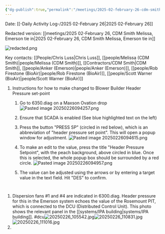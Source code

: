 ```yaml
---
{"dg-publish":true,"permalink":"/meetings/2025-02-february-26-cdm-smith-melissa-emerson-tie-in-public/","noteIcon":"","created":"2025-02-26T09:30:13.741-06:00"}
---
```


Date: [[-Daily Activity Log-/2025 02-February 26\|2025 02-February 26]]

Redacted version: [[meetings/2025 02-February 26, CDM Smith Melissa, Emerson tie in\|2025 02-February 26, CDM Smith Melissa, Emerson tie in]]

![redacted.png](/img/user/redacted.png)


Key contacts: [[People/Chris Luss\|Chris Luss]], [[people/Melissa (CDM Smith)\|people/Melissa (CDM Smith)]], [[Contractors/CDM Smith\|CDM Smith]], [[people/Anker (Emerson)\|people/Anker (Emerson)]], [[people/Rob Firestone (BioAir)\|people/Rob Firestone (BioAir)]], [[people/Scott Warner (BioAir)\|people/Scott Warner (BioAir)]]


1. Instructions for how to make changed to Blower Builder Header Pressure set-point
	1. Go to 6350.diag on a Maxson Ovation drop ![Pasted image 20250226094257.png](/img/user/Pasted%20image%2020250226094257.png)
	2. Ensure that SCADA is enabled (See blue highlighted text on the left)
	3. Press the button "PRESS SP" (circled in red below), which is an abbreviation of "header pressure set point". This will open a popup window for adjustment. ![Pasted image 20250226094615.png](/img/user/Pasted%20image%2020250226094615.png)
	4. To make an edit to the value, press the title "Header Pressure Setpoint", with the peach background, above circled in blue. Once this is selected, the whole popup box should be surrounded by a red circle.
	   ![Pasted image 20250226094957.png](/img/user/Pasted%20image%2020250226094957.png) 
 
	5. The value can be adjusted using the arrows or by entering a target value in the text field. Hit "DES" to confirm. 
	   ```
	   
```**At the Blower building panel, the username is "operator" and the password in "111111" (6 one's).**
```
1. Dispersion fans #1 and #4 are indicated in 6300.diag. Header pressure for this in the Emerson system echoes the value of the Rosemount PIT, which is connected to the DCU (Distributed Control Unit). This photo shows the relevant panel in the [[systems/IPA building\|systems/IPA building]]. #dcu![20250226_105542.jpg](/img/user/20250226_105542.jpg)![20250226_110831.jpg](/img/user/20250226_110831.jpg)![20250226_111016.jpg](/img/user/20250226_111016.jpg)
2. 